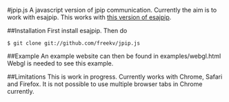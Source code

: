 #jpip.js
A javascript version of jpip communication. Currently the aim is to work with esajpip.
This works with [this version of esajpip](https://code.launchpad.net/~swhv/swhv/esajpip-current-swhv).

##Installation
First install esajpip. 
Then do 

    $ git clone git://github.com/freekv/jpip.js

##Example
An example website can then be found in
examples/webgl.html
Webgl is needed to see this example.

##Limitations
This is work in progress.
Currently works with Chrome, Safari and Firefox.
It is not possible to use multiple browser tabs in Chrome currently.

